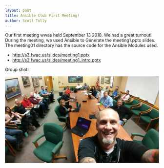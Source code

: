```yaml
---
layout: post
title: Ansible Club First Meeting!
author: Scott Tully
---
```


Our first meeting wwas held September 13 2018. We had a great turnout! During the meeting, we used Ansible to Generate the meeting1.pptx slides. The meeting01 directory has the source code for the Ansible Modules used.

* <http://s3.fwac.us/slides/meeting1.pptx>
* <http://s3.fwac.us/slides/meeting1_intro.pptx>

Group shot!

![Ansible Club First Meeting](/images/meeting01.jpg "Meeting01 Selfie")



